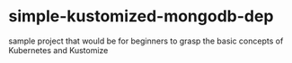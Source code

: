 # simple-kustomized-mongodb-dep
sample project that would be for beginners to grasp the basic concepts of Kubernetes and  Kustomize 
